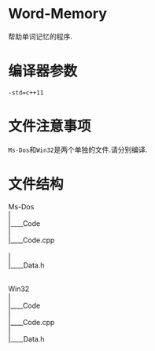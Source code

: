 # Word-Memory
  帮助单词记忆的程序.
# 编译器参数
`-std=c++11`
# 文件注意事项
 `Ms-Dos`和`Win32`是两个单独的文件.请分别编译.
# 文件结构
  Ms-Dos<br>
  |<br>
  |____Code<br>
       |<br>
       |____Code.cpp<br><br>
       |<br>
       |____Data.h<br><br>
      
   
  Win32<br>
  |<br>
  |____Code<br>
       |<br>
       |____Code.cpp<br>
       |<br>
       |____Data.h<br><br>
